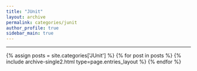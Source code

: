```yaml
---
title: "JUnit"
layout: archive
permalink: categories/junit
author_profile: true
sidebar_main: true
---
```


<!-- 공백이 포함되어 있는 카테고리 이름의 경우 site.categories['a b c'] 이런식으로! -->

***

{% assign posts = site.categories['JUnit'] %}
{% for post in posts %} {% include archive-single2.html type=page.entries_layout %} {% endfor %}
